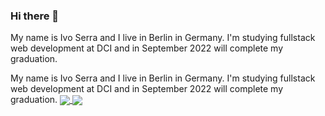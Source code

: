 ### Hi there 👋

My name is Ivo Serra and I live in Berlin in Germany. I'm studying fullstack web development at DCI and in September 2022 will complete my graduation.



My name is Ivo Serra and I live in Berlin in Germany. I'm studying fullstack web development at DCI and in September 2022 will complete my graduation.
<a href="https://github.com/ivoserra/github-readme-stats">
  <img align="center" src="https://github-readme-stats.vercel.app/api/top-langs/?username=heyitsashleyhere&layout=compact" />
</a>
<a href="https://github.com/ivoserra/github-readme-stats">
  <img align="center" src="https://github-readme-stats.vercel.app/api?username=heyitsashleyhere&show_icons=true&theme=radical" />
</a>
<!--
